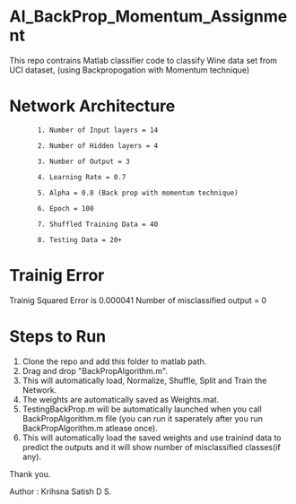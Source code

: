 # AI_BackProp_Momentum_Assignment
This repo contrains Matlab classifier code to classify Wine data set from UCI dataset, (using Backpropogation with Momentum technique)
# Network Architecture
           1. Number of Input layers = 14

           2. Number of Hidden layers = 4

           3. Number of Output = 3

           4. Learning Rate = 0.7

           5. Alpha = 0.8 (Back prop with momentum technique)

           6. Epoch = 100

           7. Shuffled Training Data = 40

           8. Testing Data = 20+
# Trainig Error
Trainig Squared Error is 0.000041
Number of misclassified output = 0

# Steps to Run
1. Clone the repo and add this folder to matlab path.
2. Drag and drop "BackPropAlgorithm.m".
3. This will automatically load, Normalize, Shuffle, Split and Train the Network.
4. The weights are automatically saved as Weights.mat.
5. TestingBackProp.m will be automatically launched when you call BackPropAlgorithm.m file (you can run it saperately after you run BackPropAlgorithm.m atlease once).
6. This will automatically load the saved weights and use trainind data to predict the outputs and it will show number of misclassified classes(if any).

Thank you.


Author : Krihsna Satish D S.
